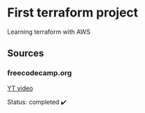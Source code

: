 # First terraform project

Learning terraform with AWS

## Sources

### freecodecamp.org

[YT video](https://www.youtube.com/watch?v=SLB_c_ayRMo&t=6859s&ab_channel=freeCodeCamp.org)

Status: completed :heavy_check_mark:
